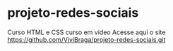 # projeto-redes-sociais
 Curso HTML e CSS curso em video
 Acesse aqui o site
 https://github.com/ViviBraga/projeto-redes-sociais.git
